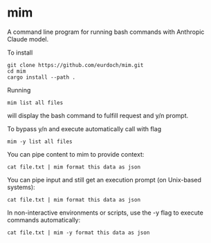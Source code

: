 # mim
A command line program for running bash commands with Anthropic Claude model.  

To install 
```
git clone https://github.com/eurdoch/mim.git
cd mim
cargo install --path .
```
Running
```
mim list all files
```
will display the bash command to fulfill request and y/n prompt.

To bypass y/n and execute automatically call with flag
```
mim -y list all files
```

You can pipe content to mim to provide context:
```
cat file.txt | mim format this data as json
```

You can pipe input and still get an execution prompt (on Unix-based systems):
```
cat file.txt | mim format this data as json
```

In non-interactive environments or scripts, use the -y flag to execute commands automatically:
```
cat file.txt | mim -y format this data as json
```

